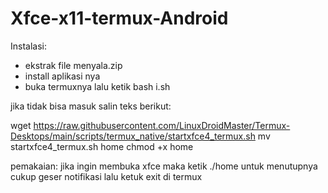 # Xfce-x11-termux-Android
Instalasi:
- ekstrak file menyala.zip
- install aplikasi nya
- buka termuxnya lalu ketik bash i.sh

jika tidak bisa masuk salin teks berikut: 

wget https://raw.githubusercontent.com/LinuxDroidMaster/Termux-Desktops/main/scripts/termux_native/startxfce4_termux.sh
mv startxfce4_termux.sh home
chmod +x home

pemakaian:
jika ingin membuka xfce maka ketik
./home
untuk menutupnya cukup geser notifikasi lalu ketuk exit di termux
